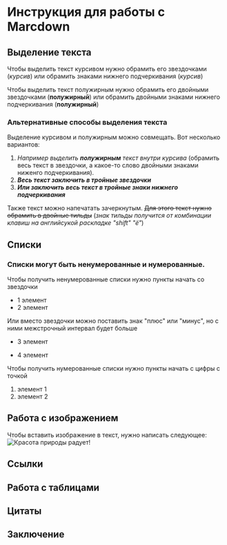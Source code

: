 # Инструкция для работы с Marcdown

## Выделение текста
Чтобы выделить текст курсивом нужно обрамить его звездочками (*курсив*) или обрамить знаками нижнего подчеркивания (_курсив_)

Чтобы выделить текст полужирным нужно обрамить его двойными звездочками (**полужирный**) или обрамить двойными знаками нижнего подчеркивания (__полужирный__)

### Альтернативные способы выделения текста

Выделение курсивом и полужирным можно совмещать. Вот несколько вариантов:

1. *Например выделить __полужирным__ текст внутри курсива* (обрамить весь текст в звездочки, а какое-то слово двойными знаками ниженго подчеркивания).
2. ***Весь текст заключить в тройные звездочки***
3. ___Или заключить весь текст в тройные знаки нижнего подчеркивания___

Также текст можно напечатать зачеркнутым. ~~Для этого текст нужно обрамить в двойные тильды~~ (*знак тильды получится от комбинации клавиш на английсукой раскладке "shift" "ё"*)

## Списки
### Списки могут быть ненумерованные и нумерованные.

Чтобы получить ненумерованные списки нужно пункты начать со звездочки
* 1 элемент
* 2 элемент

Или вместо звездочки можно поставить знак "плюс" или "минус", но с ними межстрочный интервал будет больше
+ 3 элемент
- 4 элемент

Чтобы получить нумерованные списки нужно пункты начать с цифры с  точкой
1. элемент 1
2. элемент 2

## Работа с изображением
Чтобы вставить изображение в текст, нужно написать следующее:
![Красота природы радует!](veranda.jpg)

## Ссылки

## Работа с таблицами

## Цитаты

## Заключение
